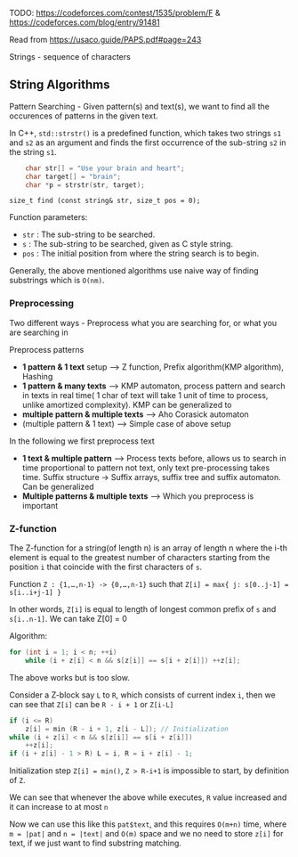 TODO: https://codeforces.com/contest/1535/problem/F & https://codeforces.com/blog/entry/91481

Read from https://usaco.guide/PAPS.pdf#page=243

Strings - sequence of characters

## String Algorithms

Pattern Searching - Given pattern(s) and text(s), we want to find all the occurences of patterns in the given text.

In C++, `std::strstr()` is a predefined function, which takes two strings `s1` and `s2` as an argument and finds the first occurrence of the sub-string `s2` in the string `s1`.

```cpp
    char str[] = "Use your brain and heart";
    char target[] = "brain";
    char *p = strstr(str, target);
```

`size_t find (const string& str, size_t pos = 0);`

Function parameters:

* `str` : The sub-string to be searched.
* `s` : The sub-string to be searched, given as C style string.
* `pos` : The initial position from where the string search is to begin.

Generally, the above mentioned algorithms use naive way of finding substrings which is `O(nm)`.

### Preprocessing

Two different ways - Preprocess what you are searching for, or what you are searching in

Preprocess patterns
* **1 pattern & 1 text** setup --> Z function, Prefix algorithm(KMP algorithm), Hashing
* **1 pattern & many texts**  --> KMP automaton, process pattern and search in texts in real time( 1 char of text will take 1 unit of time to process, unlike amortized complexity). KMP can be generalized to 
* **multiple pattern & multiple texts** --> Aho Corasick automaton
* (multiple pattern & 1 text) --> Simple case of above setup

In the following we first preprocess text
* **1 text & multiple pattern** --> Process texts before, allows us to search in time proportional to pattern not text, only text pre-processing takes time. Suffix structure -> Suffix arrays, suffix tree and suffix automaton. Can be generalized 
* **Multiple patterns & multiple texts** --> Which you preprocess is important


### Z-function

The Z-function for a string(of length n) is an array of length n where the i-th element is equal to the greatest number of characters starting from the position `i` that coincide with the first characters of `s`.

Function `Z : {1,…,n-1} -> {0,…,n-1}` such that `Z[i] = max{ j: s[0..j-1] = s[i..i+j-1] }`

In other words, `Z[i]` is equal to length of longest common prefix of `s` and `s[i..n-1]`. We can take Z[0] = 0

Algorithm:

```cpp
for (int i = 1; i < n; ++i) 
	while (i + z[i] < n && s[z[i]] == s[i + z[i]]) ++z[i];
```  
	
The above works but is too slow.


Consider a Z-block say `L` to `R`, which consists of current index `i`, then we can see that `Z[i]` can be `R - i + 1` or `Z[i-L]`

```cpp
if (i <= R) 
	z[i] = min (R - i + 1, z[i - L]); // Initialization
while (i + z[i] < n && s[z[i]] == s[i + z[i]]) 
	++z[i]; 
if (i + z[i] - 1 > R) L = i, R = i + z[i] - 1;
```

Initialization step `Z[i] = min()`, `Z > R-i+1` is impossible to start, by definition of `Z`.

We can see that whenever the above while executes, `R` value increased and it can increase to at most `n`

Now we can use this like this `pat$text`, and this requires `O(m+n)` time, where `m = |pat|` and `n = |text|` and `O(m)` space and we no need to store `z[i]` for text, if we just want to find substring matching.
